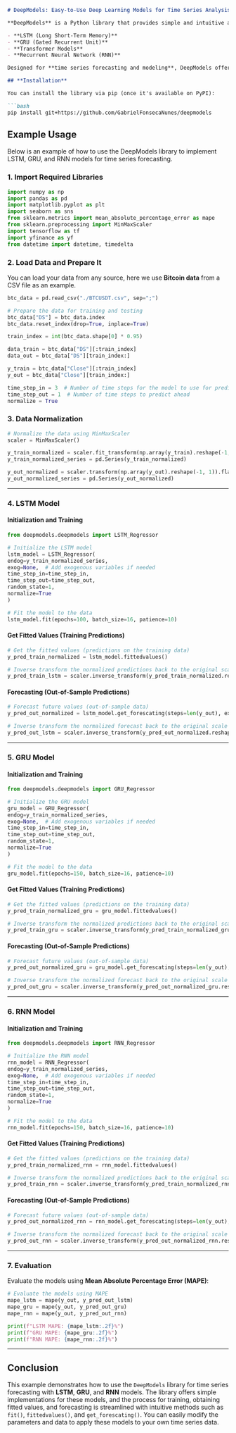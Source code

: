 ```markdown
# DeepModels: Easy-to-Use Deep Learning Models for Time Series Analysis

**DeepModels** is a Python library that provides simple and intuitive access to advanced deep learning architectures, such as:

- **LSTM (Long Short-Term Memory)**
- **GRU (Gated Recurrent Unit)**
- **Transformer Models**
- **Recurrent Neural Network (RNN)**

Designed for **time series forecasting and modeling**, DeepModels offers a **user-friendly interface** inspired by the **statsmodels** library. With straightforward methods for **fitting**, **predicting**, and **evaluating models**, it simplifies the application of deep learning techniques, making it accessible to both beginners and professionals.

## **Installation**

You can install the library via pip (once it's available on PyPI):

```bash
pip install git+https://github.com/GabrielFonsecaNunes/deepmodels
```

## **Example Usage**

Below is an example of how to use the DeepModels library to implement LSTM, GRU, and RNN models for time series forecasting.

### 1. **Import Required Libraries**

```python
import numpy as np
import pandas as pd
import matplotlib.pyplot as plt
import seaborn as sns
from sklearn.metrics import mean_absolute_percentage_error as mape
from sklearn.preprocessing import MinMaxScaler
import tensorflow as tf
import yfinance as yf
from datetime import datetime, timedelta
```

### 2. **Load Data and Prepare It**

You can load your data from any source, here we use **Bitcoin data** from a CSV file as an example.

```python
btc_data = pd.read_csv("./BTCUSDT.csv", sep=";")

# Prepare the data for training and testing
btc_data["DS"] = btc_data.index
btc_data.reset_index(drop=True, inplace=True)

train_index = int(btc_data.shape[0] * 0.95)

data_train = btc_data["DS"][:train_index]
data_out = btc_data["DS"][train_index:]

y_train = btc_data["Close"][:train_index]
y_out = btc_data["Close"][train_index:]

time_step_in = 3  # Number of time steps for the model to use for prediction
time_step_out = 1  # Number of time steps to predict ahead
normalize = True
```

### 3. **Data Normalization**

```python
# Normalize the data using MinMaxScaler
scaler = MinMaxScaler()

y_train_normalized = scaler.fit_transform(np.array(y_train).reshape(-1, 1)).flatten()
y_train_normalized_series = pd.Series(y_train_normalized)

y_out_normalized = scaler.transform(np.array(y_out).reshape(-1, 1)).flatten()
y_out_normalized_series = pd.Series(y_out_normalized)
```

---

### 4. **LSTM Model**

#### **Initialization and Training**
```python
from deepmodels.deepmodels import LSTM_Regressor

# Initialize the LSTM model
lstm_model = LSTM_Regressor(
endog=y_train_normalized_series, 
exog=None,  # Add exogenous variables if needed
time_step_in=time_step_in, 
time_step_out=time_step_out, 
random_state=1,
normalize=True
)

# Fit the model to the data
lstm_model.fit(epochs=100, batch_size=16, patience=10)
```

#### **Get Fitted Values (Training Predictions)**
```python
# Get the fitted values (predictions on the training data)
y_pred_train_normalized = lstm_model.fittedvalues()

# Inverse transform the normalized predictions back to the original scale
y_pred_train_lstm = scaler.inverse_transform(y_pred_train_normalized.reshape(-1, 1)).flatten()
```

#### **Forecasting (Out-of-Sample Predictions)**
```python
# Forecast future values (out-of-sample data)
y_pred_out_normalized = lstm_model.get_forescating(steps=len(y_out), exog=None)

# Inverse transform the normalized forecast back to the original scale
y_pred_out_lstm = scaler.inverse_transform(y_pred_out_normalized.reshape(-1, 1)).flatten()
```

---

### 5. **GRU Model**

#### **Initialization and Training**
```python
from deepmodels.deepmodels import GRU_Regressor

# Initialize the GRU model
gru_model = GRU_Regressor(
endog=y_train_normalized_series, 
exog=None,  # Add exogenous variables if needed
time_step_in=time_step_in, 
time_step_out=time_step_out, 
random_state=1,
normalize=True
)

# Fit the model to the data
gru_model.fit(epochs=150, batch_size=16, patience=10)
```

#### **Get Fitted Values (Training Predictions)**
```python
# Get the fitted values (predictions on the training data)
y_pred_train_normalized_gru = gru_model.fittedvalues()

# Inverse transform the normalized predictions back to the original scale
y_pred_train_gru = scaler.inverse_transform(y_pred_train_normalized_gru.reshape(-1, 1)).flatten()
```

#### **Forecasting (Out-of-Sample Predictions)**
```python
# Forecast future values (out-of-sample data)
y_pred_out_normalized_gru = gru_model.get_forescating(steps=len(y_out), exog=None)

# Inverse transform the normalized forecast back to the original scale
y_pred_out_gru = scaler.inverse_transform(y_pred_out_normalized_gru.reshape(-1, 1)).flatten()
```

---

### 6. **RNN Model**

#### **Initialization and Training**
```python
from deepmodels.deepmodels import RNN_Regressor

# Initialize the RNN model
rnn_model = RNN_Regressor(
endog=y_train_normalized_series, 
exog=None,  # Add exogenous variables if needed
time_step_in=time_step_in, 
time_step_out=time_step_out, 
random_state=1,
normalize=True
)

# Fit the model to the data
rnn_model.fit(epochs=150, batch_size=16, patience=10)
```

#### **Get Fitted Values (Training Predictions)**
```python
# Get the fitted values (predictions on the training data)
y_pred_train_normalized_rnn = rnn_model.fittedvalues()

# Inverse transform the normalized predictions back to the original scale
y_pred_train_rnn = scaler.inverse_transform(y_pred_train_normalized_rnn.reshape(-1, 1)).flatten()
```

#### **Forecasting (Out-of-Sample Predictions)**
```python
# Forecast future values (out-of-sample data)
y_pred_out_normalized_rnn = rnn_model.get_forescating(steps=len(y_out), exog=None)

# Inverse transform the normalized forecast back to the original scale
y_pred_out_rnn = scaler.inverse_transform(y_pred_out_normalized_rnn.reshape(-1, 1)).flatten()
```

---

### 7. **Evaluation**

Evaluate the models using **Mean Absolute Percentage Error (MAPE)**:

```python
# Evaluate the models using MAPE
mape_lstm = mape(y_out, y_pred_out_lstm)
mape_gru = mape(y_out, y_pred_out_gru)
mape_rnn = mape(y_out, y_pred_out_rnn)

print(f"LSTM MAPE: {mape_lstm:.2f}%")
print(f"GRU MAPE: {mape_gru:.2f}%")
print(f"RNN MAPE: {mape_rnn:.2f}%")
```

---


## **Conclusion**

This example demonstrates how to use the `DeepModels` library for time series forecasting with **LSTM**, **GRU**, and **RNN** models. The library offers simple implementations for these models, and the process for training, obtaining fitted values, and forecasting is streamlined with intuitive methods such as `fit()`, `fittedvalues()`, and `get_forescating()`. You can easily modify the parameters and data to apply these models to your own time series data.
```